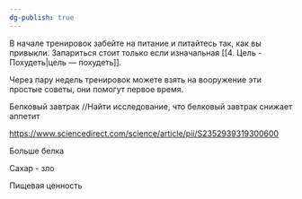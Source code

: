 ```yaml
---
dg-publish: true
---
```

В начале тренировок забейте на питание и питайтесь так, как вы привыкли. Запариться стоит только если изначальная [[4. Цель - Похудеть|цель — похудеть]].

Через пару недель тренировок можете взять на вооружение эти простые советы, они помогут первое время.

Белковый завтрак
//Найти исследование, что белковый завтрак снижает аппетит

https://www.sciencedirect.com/science/article/pii/S2352939319300600

Больше белка


Сахар - зло


Пищевая ценность
